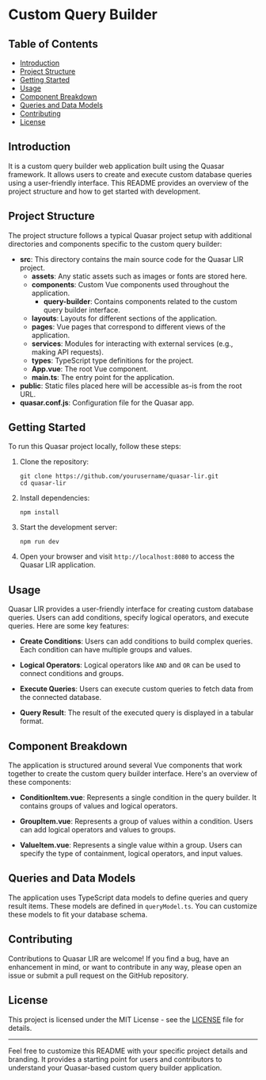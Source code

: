# Custom Query Builder

## Table of Contents

- [Introduction](#introduction)
- [Project Structure](#project-structure)
- [Getting Started](#getting-started)
- [Usage](#usage)
- [Component Breakdown](#component-breakdown)
- [Queries and Data Models](#queries-and-data-models)
- [Contributing](#contributing)
- [License](#license)

## Introduction

It is a custom query builder web application built using the Quasar framework. It allows users to create and execute custom database queries using a user-friendly interface. This README provides an overview of the project structure and how to get started with development.

## Project Structure

The project structure follows a typical Quasar project setup with additional directories and components specific to the custom query builder:

- **src**: This directory contains the main source code for the Quasar LIR project.
  - **assets**: Any static assets such as images or fonts are stored here.
  - **components**: Custom Vue components used throughout the application.
    - **query-builder**: Contains components related to the custom query builder interface.
  - **layouts**: Layouts for different sections of the application.
  - **pages**: Vue pages that correspond to different views of the application.
  - **services**: Modules for interacting with external services (e.g., making API requests).
  - **types**: TypeScript type definitions for the project.
  - **App.vue**: The root Vue component.
  - **main.ts**: The entry point for the application.
- **public**: Static files placed here will be accessible as-is from the root URL.
- **quasar.conf.js**: Configuration file for the Quasar app.

## Getting Started

To run this Quasar project locally, follow these steps:

1. Clone the repository:

   ```shell
   git clone https://github.com/yourusername/quasar-lir.git
   cd quasar-lir
   ```

2. Install dependencies:

   ```shell
   npm install
   ```

3. Start the development server:

   ```shell
   npm run dev
   ```

4. Open your browser and visit `http://localhost:8080` to access the Quasar LIR application.

## Usage

Quasar LIR provides a user-friendly interface for creating custom database queries. Users can add conditions, specify logical operators, and execute queries. Here are some key features:

- **Create Conditions**: Users can add conditions to build complex queries. Each condition can have multiple groups and values.

- **Logical Operators**: Logical operators like `AND` and `OR` can be used to connect conditions and groups.

- **Execute Queries**: Users can execute custom queries to fetch data from the connected database.

- **Query Result**: The result of the executed query is displayed in a tabular format.

## Component Breakdown

The application is structured around several Vue components that work together to create the custom query builder interface. Here's an overview of these components:

- **ConditionItem.vue**: Represents a single condition in the query builder. It contains groups of values and logical operators.

- **GroupItem.vue**: Represents a group of values within a condition. Users can add logical operators and values to groups.

- **ValueItem.vue**: Represents a single value within a group. Users can specify the type of containment, logical operators, and input values.

## Queries and Data Models

The application uses TypeScript data models to define queries and query result items. These models are defined in `queryModel.ts`. You can customize these models to fit your database schema.

## Contributing

Contributions to Quasar LIR are welcome! If you find a bug, have an enhancement in mind, or want to contribute in any way, please open an issue or submit a pull request on the GitHub repository.

## License

This project is licensed under the MIT License - see the [LICENSE](LICENSE) file for details.

---

Feel free to customize this README with your specific project details and branding. It provides a starting point for users and contributors to understand your Quasar-based custom query builder application.
